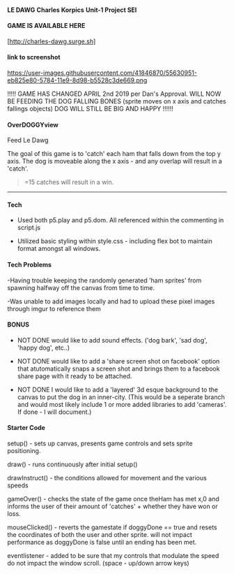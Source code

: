 ####

**LE DAWG**
**Charles Korpics**
**Unit-1 Project SEI**


#### GAME IS AVAILABLE HERE
[http://charles-dawg.surge.sh]

#### link to screenshot
https://user-images.githubusercontent.com/41846870/55630951-eb825e80-5784-11e9-8d98-b5528c3de669.png


!!!!!
GAME HAS CHANGED APRIL 2nd 2019 per Dan's Approval.
WILL NOW BE FEEDING THE DOG FALLING BONES (sprite moves on x axis and catches fallings objects)
DOG WILL STILL BE BIG AND HAPPY
!!!!!!

#### OverDOGGYview

Feed Le Dawg 

The goal of this game is to 'catch' each ham that falls down from the top y axis. 
The dog is moveable along the x axis - and any overlap will result in a 'catch'. 

>=15 catches will result in a win.

---

#### Tech 

- Used both p5.play and p5.dom. All referenced within the commenting in script.js

- Utilized basic styling within style.css - including flex bot to maintain format amongst all windows.


#### Tech Problems 

-Having trouble keeping the randomly generated 'ham sprites' from spawning halfway off the canvas from time to time. 

-Was unable to add images locally and had to upload these pixel images through imgur to reference them

#### BONUS

- NOT DONE would like to add sound effects.
('dog bark', 'sad dog', 'happy dog', etc..)

- NOT DONE would like to add a 'share screen shot on facebook' option that atutomatically snaps a screen shot and brings them to a facebook share page with it ready to be attached. 

- NOT DONE I would like to add a 'layered' 3d esque background to the canvas to put the dog in an inner-city. (This would be a seperate branch and would most likely include 1 or more added libraries to add 'cameras'. If done - I will document.)



#### Starter Code

setup() - sets up canvas, presents game controls and sets sprite positioning.


draw() - runs continuously  after initial setup()


drawInstruct() - the conditions allowed for movement and the various speeds


gameOver() - checks the state of the game once theHam has met x,0 and informs the user of their amount of 'catches' + whether they have won or loss.


mouseClicked() - reverts the gamestate if doggyDone == true and resets the coordinates of both the user and other sprite. will not impact performance as doggyDone is false until an ending has been met.


eventlistener - added to be sure that my controls that modulate the speed do not impact the window scroll. (space - up/down arrow keys)





